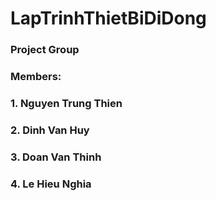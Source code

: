 # LapTrinhThietBiDiDong
### Project Group 
### Members: 
### 1. Nguyen Trung Thien
### 2. Dinh Van Huy
### 3. Doan Van Thinh
### 4. Le Hieu Nghia
